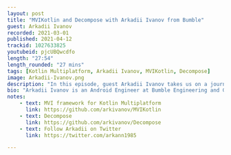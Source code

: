```yaml
---
layout: post
title: "MVIKotlin and Decompose with Arkadii Ivanov from Bumble"
guest: Arkadii Ivanov
recorded: 2021-03-01
published: 2021-04-12
trackid: 1027633825
youtubeid: pjcUBQwcdfo 
length: "27:54"
length_rounded: "27 mins"
tags: [Kotlin Multiplatform, Arkadii Ivanov, MVIKotlin, Decompose]
image: Arkadii-Ivanov.png
description: "In this episode, guest Arkadii Ivanov takes us on a journey through his open-source projects MVIKotlin and Decompose. Find out about the Model-View-Intent architecture pattern, learn how Decompose helps write better declarative multiplatform user interfaces with Kotlin, and discover that time travel is possible – at least for debugging."
bio: "Arkadii Ivanov is an Android Engineer at Bumble Engineering and Google Developer Expert for Kotlin"
notes:
    - text: MVI framework for Kotlin Multiplatform
      link: https://github.com/arkivanov/MVIKotlin
    - text: Decompose
      link: https://github.com/arkivanov/Decompose
    - text: Follow Arkadii on Twitter
      link: https://twitter.com/arkann1985

---
```

